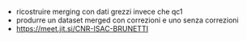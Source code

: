 - ricostruire merging con dati grezzi invece che qc1
- produrre un dataset merged con correzioni e uno senza correzioni
- https://meet.jit.si/CNR-ISAC-BRUNETTI